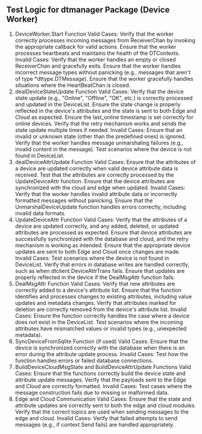 

## Test Logic for dtmanager Package (Device Worker)


1. DeviceWorker.Start Function
Valid Cases:
Verify that the worker correctly processes incoming messages from ReceiverChan by invoking the appropriate callback for valid actions.
Ensure that the worker processes heartbeats and maintains the health of the DTContexts.
Invalid Cases:
Verify that the worker handles an empty or closed ReceiverChan and gracefully exits.
Ensure that the worker handles incorrect message types without panicking (e.g., messages that aren't of type *dttype.DTMessage).
Ensure that the worker gracefully handles situations where the HeartBeatChan is closed.
2. dealDeviceStateUpdate Function
Valid Cases:
Verify that the device state update (e.g., "Online", "Offline", "OK", etc.) is correctly processed and updated in the DeviceList.
Ensure the state change is properly reflected in the device's attributes and the state is sent to both Edge and Cloud as expected.
Ensure the last_online timestamp is set correctly for online devices.
Verify that the retry mechanism works and sends the state update multiple times if needed.
Invalid Cases:
Ensure that an invalid or unknown state (other than the predefined ones) is ignored.
Verify that the worker handles message unmarshaling failures (e.g., invalid content in the message).
Test scenarios where the device is not found in DeviceList.
3. dealDeviceAttrUpdate Function
Valid Cases:
Ensure that the attributes of a device are updated correctly when valid device attribute data is received.
Test that the attributes are correctly processed by the UpdateDeviceAttr function.
Ensure that the device attributes are synchronized with the cloud and edge when updated.
Invalid Cases:
Verify that the worker handles invalid attribute data or incorrectly formatted messages without panicking.
Ensure that the UnmarshalDeviceUpdate function handles errors correctly, including invalid data formats.
4. UpdateDeviceAttr Function
Valid Cases:
Verify that the attributes of a device are updated correctly, and any added, deleted, or updated attributes are processed as expected.
Ensure that device attributes are successfully synchronized with the database and cloud, and the retry mechanism is working as intended.
Ensure that the appropriate device updates are sent to both Edge and Cloud once changes are made.
Invalid Cases:
Test scenarios where the device is not found in DeviceList.
Verify that errors in database writes are handled correctly, such as when dtclient.DeviceAttrTrans fails.
Ensure that updates are properly reflected in the device if the DealMsgAttr function fails.
5. DealMsgAttr Function
Valid Cases:
Verify that new attributes are correctly added to a device's attribute list.
Ensure that the function identifies and processes changes to existing attributes, including value updates and metadata changes.
Verify that attributes marked for deletion are correctly removed from the device's attribute list.
Invalid Cases:
Ensure the function correctly handles the case where a device does not exist in the DeviceList.
Test scenarios where the incoming attributes have mismatched values or invalid types (e.g., unexpected metadata).
6. SyncDeviceFromSqlite Function (if used)
Valid Cases:
Ensure that the device is synchronized correctly with the database when there is an error during the attribute update process.
Invalid Cases:
Test how the function handles errors or failed database connections.
7. BuildDeviceCloudMsgState and BuildDeviceAttrUpdate Functions
Valid Cases:
Ensure that the functions correctly build the device state and attribute update messages.
Verify that the payloads sent to the Edge and Cloud are correctly formatted.
Invalid Cases:
Test cases where the message construction fails due to missing or malformed data.
8. Edge and Cloud Communication
Valid Cases:
Ensure that the state and attribute updates are correctly sent to both the edge and cloud modules.
Verify that the correct topics are used when sending messages to the edge and cloud.
Invalid Cases:
Verify that failed attempts to send messages (e.g., if context.Send fails) are handled appropriately.